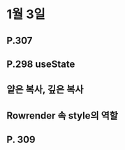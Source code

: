 # 1월 3일


## P.307 


## P.298 useState



## 얕은 복사, 깊은 복사


## Rowrender 속 style의 역할


## P. 309 

